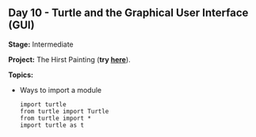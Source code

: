 ## Day 10 - Turtle and the Graphical User Interface (GUI)

**Stage:** Intermediate

**Project:** The Hirst Painting (**try [here](https://replit.com/@GloryOdeyemi/Hirst-Painting?v=1)**).

**Topics:**
* Ways to import a module
  ```
  import turtle
  from turtle import Turtle
  from turtle import *
  import turtle as t
  ```
